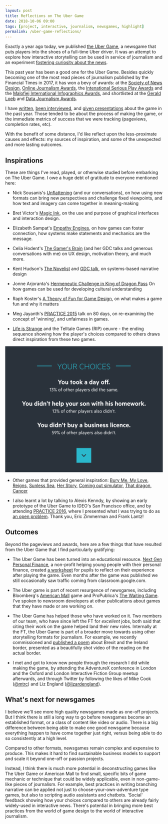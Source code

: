 ```yaml
---
layout: post
title: Reflections on The Uber Game
date: 2018-10-06 09:00
tags: [project, interactive, journalism, newsgames, highlight]
permalink: /uber-game-reflections/
---
```


Exactly a year ago today, we published [the Uber Game](https://ig.ft.com/uber-game), a newsgame that puts players into the shoes of a full-time Uber driver. It was an attempt to explore how interactive storytelling can be used in service of journalism and an experiment [fostering curiosity about the news](/need-for-news/).  

This past year has been a good one for the Uber Game. Besides quickly becoming one of the most read pieces of journalism published by the Financial Times in 2017, it has won a bevy of awards: at the [Society of News Design](https://www.snd.org/bodd/about/2017-results/#ED), [Online Journalism Awards](https://awards.journalists.org/entries/the-uber-game/), the [Intenational Serious Play Awards](https://seriousplayconf.com/2018-award-winners/) and the [Malofiej International Infographics Awards](http://www.malofiejgraphics.com/wp-content/uploads/2018/03/M26-Awards-List-DEF.pdf), and shortlisted at the [Gerald Loeb](https://www.anderson.ucla.edu/gerald-loeb-awards) and [Data Journalism Awards](https://www.datajournalismawards.org/shortlist/). 

I have [written](https://source.opennews.org/articles/how-and-why-financial-times-made-uber-game/), [been interviewed](https://www.itsnicethat.com/news/financial-times-the-uber-game-robin-kwong-091017), and [given presentations](/new-audiences/) about the game in the past year. Those tended to be about the process of making the game, or the immediate metrics of success that we were tracking (pageviews, completion rates, etc).

With the benefit of some distance, I'd like reflect upon the less-proximate causes and effects: my sources of inspiration, and some of the unexpected and more lasting outcomes.

## Inspirations

These are things I've read, played, or otherwise studied before embarking on The Uber Game. I owe a huge debt of gratitude to everyone mentioned here:

- Nick Sousanis's [Unflattening](https://www.amazon.co.uk/Unflattening-Nick-Sousanis/dp/0674744438/ref=sr_1_1?ie=UTF8&qid=1537725242&sr=8-1&keywords=unflattening+by+nick+sousanis) (and our conversations), on how using new formats can bring new perspectives and challenge fixed viewpoints, and how text and imagery can come together in meaning-making

- Bret Victor's [Magic Ink](http://worrydream.com/MagicInk/), on the use and purpose of graphical interfaces and interaction design. 

- Elizabeth Sampat's [Empathy Engines](https://elizabethsampat.itch.io/empathy-engines), on how games can foster connection, how systems make statements and mechanics are the message.

- Celia Hodent's [The Gamer's Brain](https://celiahodent.com/the-gamers-brain/) (and her GDC talks and generous conversations with me) on UX design, motivation theory, and much more.

- Kent Hudson's [The Novelist](http://www.thenovelistgame.com/author/adminkent/) and [GDC talk](https://www.gdcvault.com/play/1020428/The-System-Is-the-Message), on systems-based narrative design

- Jonne Arjoranta's [Hermeneutic Challenge in King of Dragon Pass](https://jyx.jyu.fi/bitstream/handle/123456789/51726/arjoranta2016.pdf?sequence=1) On how games can be used for developing cultural understanding

- Raph Koster's [A Theory of Fun for Game Design](https://www.theoryoffun.com/), on what makes a game fun and why it matters

- Meg Jayanth's [PRACTICE 2015](https://vimeo.com/149286981) talk on 80 days, on re-examining the concept of 'winning', and unfairness in games.

- [Life is Strange](https://en.wikipedia.org/wiki/Life_Is_Strange) and the Telltale Games (RIP) oeuvre - the ending sequence showing how the player's choices compared to others draws direct inspiration from these two games.

![](/images/socialchoices.png)

- Other games that provided general inspiration: [Bury Me, My Love](burymemylove.arte.tv/), [Reigns](https://www.devolverdigital.com/games/view/reigns), [Sunless Sea](https://en.wikipedia.org/wiki/Sunless_Sea), [Her Story](http://www.herstorygame.com/), [Coming out simulator](http://ncase.me/cos/), [That dragon, Cancer](http://www.thatdragoncancer.com/)

- I also learnt a lot by talking to Alexis Kenndy, by showing an early prototype of the Uber Game to IDEO's San Francisco office, and by attending [PRACTICE 2016](/practice16/), where I presented what I was trying to do as [an open problem](/game-design/). Thank you, Eric Zimmerman and Frank Lantz! 

## Outcomes

Beyond the pageviews and awards, here are a few things that have resulted from the Uber Game that I find particularly gratifying: 

- The Uber Game has been turned into an educational resource. [Next Gen Personal Finance](https://www.ngpf.org/), a non-profit helping young people with their personal finance, created [a worksheet](https://docs.google.com/document/d/1oj3rM1iEyKfB1uRP5jdIq2s9OIQ6XBEV79vxEGZADHg/edit) for pupils to reflect on their experience after playing the game. Even months after the game was published we still occasionally saw traffic coming from classroom.google.com.

- The Uber game is part of recent resurgence of newsgames, including Bloomberg's [American Mall](https://www.bloomberg.com/features/american-mall-game/) game and ProPublica's [The Waiting Game](http://projects.propublica.org/asylum/). I've spoken to newsroom developers at other publications about games that they have made or are working on.

- The Uber Game has helped those who have worked on it. Two members of our team, who have since left the FT for _excellent_ jobs, both said that citing their work on the game helped land their new roles. Internally at the FT, the Uber Game is part of a broader move towards using other storytelling formats for journalism. For example, we recently commissioned and [published a poem](https://www.ft.com/video/33264c1e-c744-4b24-bdb7-b89b09716517?playlist-name=editors-picks&playlist-offset=1) about Brexit and the Ireland border, presented as a beautifully shot video of the reading on the actual border.

- I met and got to know new people through the research I did while making the game, by attending the AdventureX conference in London and the Oxford and London Interactive Fiction Group meetup afterwards, and through Twitter by following the likes of Mike Cook ([@mtrc](https://twitter.com/mtrc)) and Liz England ([@lizardengland](https://twitter.com/lizardengland)).

## What's next for newsgames

I believe we'll see more high quality newsgames made as one-off projects. But I think there is still a long way to go before newsgames become an established format, or a class of content like video or audio. There is a big difference between being able to make one good newsgame because everything happen to have come together just right, versus being able to do so consistently at a high level. 

Compared to other formats, newsgames remain complex and expensive to produce. This makes it hard to find sustainable business models to support and scale it beyond one-off or passion projects.

Instead, I think there is much more potential in deconstructing games like The Uber Game or American Mall to find small, specific bits of game mechanic or technique that could be widely applicable, even in non-game-like pieces of journalism. For example, best practices in writing branching narrative can be applied not just to choose-your-own-adventure type games, but also to scripting audio assistants and chatbots. 'Social' feedback showing how your choices compared to others are already fairly widely-used in interactive news. There's potential in bringing more best practices from the world of game design to the world of interactive journalism.







